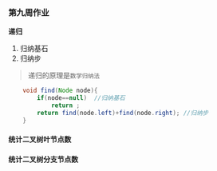 ### 第九周作业  

**递归**  
1. 归纳基石  
2. 归纳步

> 递归的原理是`数学归纳法`  

```java
    void find(Node node){
        if(node==null)  //归纳基石
            return ;
        return find(node.left)+find(node.right); //归纳步
    }
```

#### 统计二叉树叶节点数  

#### 统计二叉树分支节点数  

